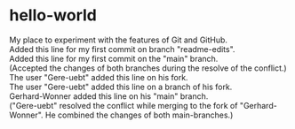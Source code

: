 # hello-world
My place to experiment with the features of Git and GitHub.  
Added this line for my first commit on branch "readme-edits".  
Added this line for my first commit on the "main" branch.  
(Accepted the changes of both branches during the resolve of the conflict.)  
The user "Gere-uebt" added this line on his fork.  
The user "Gere-uebt" added this line on a branch of his fork.  
Gerhard-Wonner added this line on his "main" branch.  
("Gere-uebt" resolved the conflict while merging to the fork of "Gerhard-Wonner". He combined the changes of both main-branches.)  